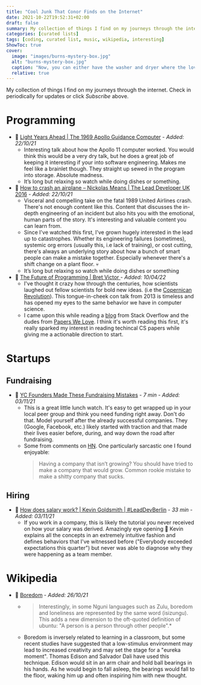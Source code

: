 ```yaml
---
title: "Cool Junk That Conor Finds on the Internet"
date: 2021-10-22T19:52:31+02:00
draft: false
summary: My collection of things I find on my journeys through the internet.
categories: [curated lists]
tags: [coding, curated list, music, wikipedia, interesting]
ShowToc: true
cover:
  image: "images/burns-mystery-box.jpg"
  alt: "burns-mystery-box.jpg"
  caption: "Now, you can either have the washer and dryer where the lovely Smithers is standing, or you can trade it all in for what's in this box."
  relative: true
---
```


My collection of things I find on my journeys through the internet. Check in periodically for updates or click _Subscribe_ above.

# Programming

- 🎥 [Light Years Ahead | The 1969 Apollo Guidance Computer](https://youtu.be/B1J2RMorJXM) - _Added: 22/10/21_
  - Interesting talk about how the Apollo 11 computer worked. You would think this would be a very dry talk, but he does a great job of keeping it interesting if your into software engineering. Makes me feel like a brainlet though. They straight up sewed in the program into storage. Absolute madness.
  - It’s long but relaxing so watch while doing dishes or something.
- 🎥 [How to crash an airplane – Nickolas Means | The Lead Developer UK 2016](https://www.youtube.com/watch?v=099cHWSbAL8) - _Added: 22/10/21_
  - Visceral and compelling take on the fatal 1989 United Airlines crash. There's not enough content like this. Content that discusses the in-depth engineering of an incident but also hits you with the emotional, human parts of the story. It's interesting and valuable content you can learn from.
  - Since I've watched this first, I've grown hugely interested in the lead up to catastrophes. Whether its engineering failures (sometimes), systemic org errors (usually this, i.e lack of training), or cost cutting, there's always an underlying story about how a bunch of smart people can make a mistake together. Especially whenever there's a shift change on a plant floor. 💀
  - It’s long but relaxing so watch while doing dishes or something
- 🎥 [The Future of Programming | Bret Victor ](https://www.youtube.com/watch?v=099cHWSbAL8) - _Added: 10/04/22_
  - I've thought it crazy how through the centuries, how scientists laughed out fellow scientists for bold new ideas. (i.e the [Copernican Revolution](https://en.wikipedia.org/wiki/Copernican_Revolution)). This tongue-in-cheek con talk from 2013 is timeless and has opened my eyes to the same behavior we have in computer science.
  - I came upon this while reading a [blog](https://stackoverflow.blog/2022/04/07/you-should-be-reading-academic-computer-science-papers/) from Stack Overflow and the dudes from [Papers We Love](https://github.com/papers-we-love/papers-we-love). I think it's worth reading this first, it's really sparked my interest in reading techincal CS papers while giving me a actionable direction to start.

# Startups

## Fundraising

- 🎥 [YC Founders Made These Fundraising Mistakes](https://youtu.be/6606a2ka-jQ) - _7 min_ - _Added: 03/11/21_
  - This is a great little lunch watch. It's easy to get wrapped up in your local peer group and think you need funding right away. Don't do that. Model yourself after the already successful companies. They (Google, Facebook, etc.) likely started with traction and that made their lives easier before, during, and way down the road after fundraising.
  - Some from comments on [HN](https://news.ycombinator.com/item?id=29385033). One particularly sarcastic one I found enjoyable:
    > Having a company that isn’t growing? You should have tried to make a company that would grow. Common rookie mistake to make a shitty company that sucks.

## Hiring

- 🎥 [How does salary work? | Kevin Goldsmith | #LeadDevBerlin](https://www.youtube.com/watch?v=tVODGGocE6s) - _33 min_ - _Added: 03/11/21_
  - If you work in a company, this is likely the tutorial you never received on how your salary was derived. Amazingly eye opening 👀 Kevin explains all the concepts in an extremely intuitive fashion and defines behaviors that I've witnessed before ("Everybody exceeded expectations this quarter") but never was able to diagnose why they were happening as a team member.

# Wikipedia

- 📜 [Boredom](https://en.wikipedia.org/wiki/Boredom) - _Added: 26/10/21_
  - > Interestingly, in some Nguni languages such as Zulu, boredom and loneliness are represented by the same word (isizungu). This adds a new dimension to the oft-quoted definition of ubuntu: "A person is a person through other people".\*
  - Boredom is inversely related to learning in a classroom, but some recent studies have suggested that a low-stimulus environment may lead to increased creativity and may set the stage for a "eureka moment". Thomas Edison and Salvador Dali have used this technique. Edison would sit in an arm chair and hold ball bearings in his hands. As he would begin to fall asleep, the bearings would fall to the floor, waking him up and often inspiring him with new thought.

